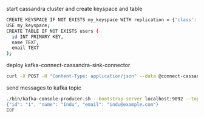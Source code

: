 

start cassandra cluster and create keyspace and table

```bash
CREATE KEYSPACE IF NOT EXISTS my_keyspace WITH replication = {'class': 'SimpleStrategy', 'replication_factor': 1};
USE my_keyspace;
CREATE TABLE IF NOT EXISTS users (
  id INT PRIMARY KEY,
  name TEXT,
  email TEXT
);
```


deploy kafka-connect-cassandra-sink-connector

```bash
curl -X POST -H "Content-Type: application/json" --data @connect-cassandra-sink.json http://localhost:8083/connectors
```


send messages to kafka topic

```bash
./bin/kafka-console-producer.sh --bootstrap-server localhost:9092 --topic my_topic <<EOF
{"id": "1", "name": "Indu", "email": "indu@example.com"}
EOF
```
